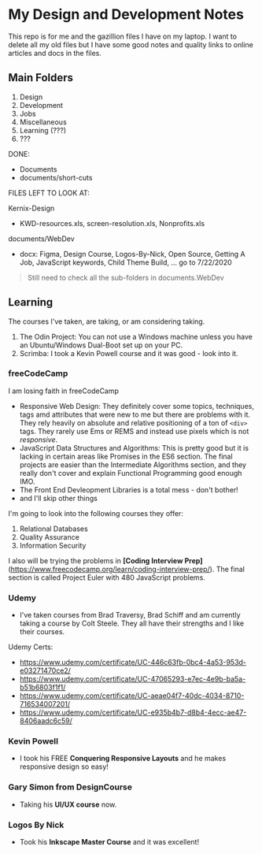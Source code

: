 # My Design and Development Notes

This repo is for me and the gazillion files I have on my laptop. I want to delete all my old files but I have some good notes and quality links to online articles and docs in the files.

## Main Folders

1. Design
1. Development
1. Jobs
1. Miscellaneous
1. Learning (???)
1. ???

DONE:

- Documents
- documents/short-cuts

FILES LEFT TO LOOK AT:

Kernix-Design

- KWD-resources.xls, screen-resolution.xls, Nonprofits.xls

documents/WebDev

- docx: Figma, Design Course, Logos-By-Nick, Open Source, Getting A Job, JavaScript keywords, Child Theme Build, ... go to 7/22/2020

> Still need to check all the sub-folders in documents.WebDev

## Learning

The courses I've taken, are taking, or am considering taking.

1. The Odin Project: You can not use a Windows machine unless you have an Ubuntu/Windows Dual-Boot set up on your PC.
1. Scrimba: I took a Kevin Powell course and it was good - look into it.

### freeCodeCamp

I am losing faith in freeCodeCamp

- Responsive Web Design: They definitely cover some topics, techniques, tags amd attributes that were new to me but there are problems with it. They rely heavily on absolute and relative positioning of a ton of `<div>` tags. They rarely use Ems or REMS and instead use pixels which is not _responsive_.
- JavaScript Data Structures and Algorithms: This is pretty good but it is lacking in certain areas like Promises in the ES6 section. The final projects are easier than the Intermediate Algorithms section, and they really don't cover and explain Functional Programming good enough IMO.
- The Front End Devleopment Libraries is a total mess - don't bother!
- and I'll skip other things

I'm going to look into the following courses they offer:

1. Relational Databases
1. Quality Assurance
1. Information Security

I also will be trying the problems in **[Coding Interview Prep]**(https://www.freecodecamp.org/learn/coding-interview-prep/). The final section is called Project Euler with 480 JavaScript problems.

### Udemy

- I've taken courses from Brad Traversy, Brad Schiff and am currently taking a course by Colt Steele. They all have their strengths and I like their courses.

Udemy Certs:

- https://www.udemy.com/certificate/UC-446c63fb-0bc4-4a53-953d-e03271470ce2/
- https://www.udemy.com/certificate/UC-47065293-e7ec-4e9b-ba5a-b51b6803f1f1/
- https://www.udemy.com/certificate/UC-aeae04f7-40dc-4034-8710-716534007201/
- https://www.udemy.com/certificate/UC-e935b4b7-d8b4-4ecc-ae47-8406aadc6c59/

### Kevin Powell

- I took his FREE **Conquering Responsive Layouts** and he makes responsive design so easy!

### Gary Simon from DesignCourse

- Taking his **UI/UX course** now.

### Logos By Nick

- Took his **Inkscape Master Course** and it was excellent!

